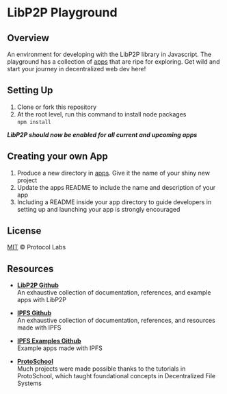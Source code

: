 # LibP2P Playground
## Overview
An environment for developing with the LibP2P library in Javascript. The playground has a collection of [apps](/apps) that are ripe for exploring. Get wild and start your journey in decentralized web dev here!

## Setting Up
1. Clone or fork this repository
2. At the root level, run this command to install node packages  
```npm install```

***LibP2P should now be enabled for all current and upcoming apps***

## Creating your own App
1. Produce a new directory in [apps](/apps). Give it the name of your shiny new project
2. Update the apps README to include the name and description of your app
3. Including a README inside your app directory to guide developers in setting up and launching your app is strongly encouraged

## License
[MIT](LICENSE) © Protocol Labs  

## Resources
- **[LibP2P Github](https://github.com/libp2p)**  
An exhaustive collection of documentation, references, and example apps with LibP2P

- **[IPFS Github](https://github.com/ipfs)**  
An exhaustive collection of documentation, references, and resources made with IPFS

- **[IPFS Examples Github](https://github.com/ipfs-examples)**  
Example apps made with IPFS

- **[ProtoSchool](https://proto.school/)**  
Much projects were made possible thanks to the tutorials in ProtoSchool, which taught foundational concepts in Decentralized File Systems
